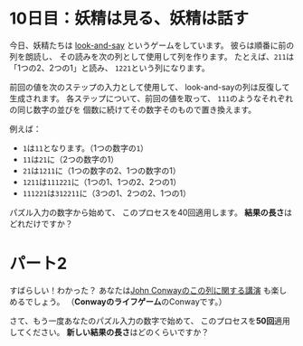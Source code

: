 # 10日目：妖精は見る、妖精は話す #

今日、妖精たちは
[look-and-say](https://en.wikipedia.org/wiki/Look-and-say_sequence)
というゲームをしています。
彼らは順番に前の列を朗読し、
その読みを次の列として使用して列を作ります。
たとえば、`211`は「1つの2、2つの1」と読み、
`1221`という列になります。

前回の値を次のステップの入力として使用して、
look-and-sayの列は反復して生成されます。
各ステップについて、前回の値を取って、
`111`のようなそれぞれの同じ数字の並びを
個数に続けてその数字そのもので置き換えます。

例えば：

- `1`は`11`となります。（1つの数字の`1`）
- `11`は`21`に（2つの数字の1）
- `21`は`1211`に（1つの数字の2、1つの数字の1）
- `1211`は`111221`に（1つの1、1つの2、2つの1）
- `111221`は`312211`に（3つの1、2つの2、1つの1）

パズル入力の数字から始めて、
このプロセスを40回適用します。
**結果の長さ**はどれだけですか？

# パート2 #

すばらしい！わかった？
あなたは[John Conwayのこの列に関する講演](https://www.youtube.com/watch?v=ea7lJkEhytA)
も楽しめるでしょう。
（**Conwayのライフゲーム**のConwayです。）

さて、もう一度あなたのパズル入力の数字で始めて、
このプロセスを**50回**適用してください。
**新しい結果の長さ**はどのくらいですか？
